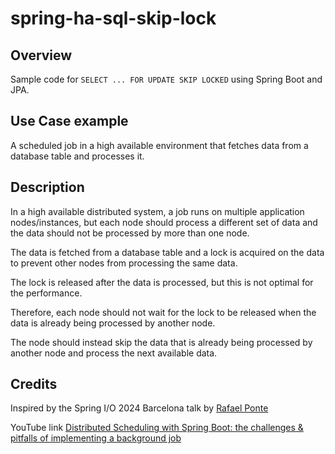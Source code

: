 # spring-ha-sql-skip-lock

## Overview

Sample code for `SELECT ... FOR UPDATE SKIP LOCKED` using Spring Boot and JPA.

## Use Case example

A scheduled job in a high available environment that fetches data from a database table and processes it.

## Description

In a high available distributed system, a job runs on multiple application nodes/instances, but each node should process a different set of data and the data should not be processed by more than one node.

The data is fetched from a database table and a lock is acquired on the data to prevent other nodes from processing the same data.

The lock is released after the data is processed, but this is not optimal for the performance.

Therefore, each node should not wait for the lock to be released when the data is already being processed by another node.

The node should instead skip the data that is already being processed by another node and process the next available data.

## Credits

Inspired by the Spring I/O 2024 Barcelona talk by [Rafael Ponte](https://github.com/rponte)

YouTube link [Distributed Scheduling with Spring Boot: the challenges & pitfalls of implementing a background job](https://www.youtube.com/watch?v=ghpljMg8Ecc)



